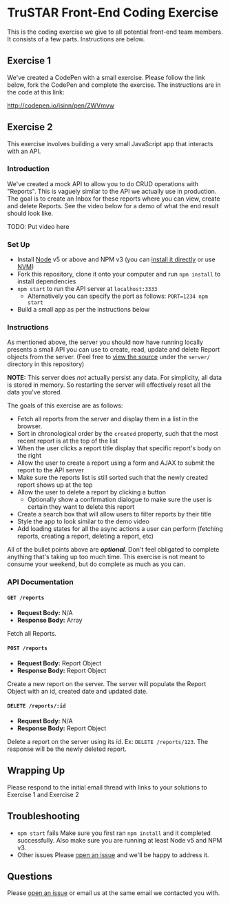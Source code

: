 # TruSTAR Front-End Coding Exercise

This is the coding exercise we give to all potential front-end team members. It consists of a few parts. Instructions are below.

## Exercise 1

We've created a CodePen with a small exercise. Please follow the link below, fork the CodePen and complete the exercise. The instructions are in the code at this link:

http://codepen.io/isinn/pen/ZWVmvw

## Exercise 2

This exercise involves building a very small JavaScript app that interacts with an API.

### Introduction

We've created a mock API to allow you to do CRUD operations with "Reports". This is vaguely similar to the API we actually use in production. The goal is to create an Inbox for these reports where you can view, create and delete Reports. See the video below for a demo of what the end result should look like.

TODO: Put video here

### Set Up

* Install [Node][] v5 or above and NPM v3 (you can [install it directly][Node] or use [NVM][])
* Fork this repository, clone it onto your computer and run `npm install` to install dependencies
* `npm start` to run the API server at `localhost:3333`
  * Alternatively you can specify the port as follows: `PORT=1234 npm start`
* Build a small app as per the instructions below

[Node]:https://nodejs.org/
[NVM]:https://github.com/creationix/nvm

### Instructions

As mentioned above, the server you should now have running locally presents a small API you can use to create, read, update and delete Report objects from the server. (Feel free to [view the source][server] under the `server/` directory in this repository)

[server]: https://github.com/trustar/front-end-coding-excercise/tree/master/server

**NOTE:** This server does _not_ actually persist any data. For simplicity, all data is stored in memory. So restarting the server will effectively reset all the data you've stored.

The goals of this exercise are as follows:

* Fetch all reports from the server and display them in a list in the browser.
* Sort in chronological order by the `created` property, such that the most recent report is at the top of the list
* When the user clicks a report title display that specific report's body on the right
* Allow the user to create a report using a form and AJAX to submit the report to the API server
* Make sure the reports list is still sorted such that the newly created report shows up at the top
* Allow the user to delete a report by clicking a button
  * Optionally show a confirmation dialogue to make sure the user is certain they want to delete this report
* Create a search box that will allow users to filter reports by their title
* Style the app to look similar to the demo video
* Add loading states for all the async actions a user can perform (fetching reports, creating a report, deleting a report, etc)

All of the bullet points above are **_optional_**. Don't feel obligated to complete anything that's taking up too much time. This exercise is not meant to consume your weekend, but do complete as much as you can.

### API Documentation

#### `GET /reports`

* **Request Body:** N/A
* **Response Body:** Array

Fetch all Reports.

#### `POST /reports`

* **Request Body:** Report Object
* **Response Body:** Report Object

Create a new report on the server. The server will populate the Report Object with an id, created date and updated date.

#### `DELETE /reports/:id`

* **Request Body:** N/A
* **Response Body:** Report Object

Delete a report on the server using its id. Ex: `DELETE /reports/123`. The response will be the newly deleted report.

## Wrapping Up

Please respond to the initial email thread with links to your solutions to Exercise 1 and Exercise 2

## Troubleshooting

* `npm start` fails
  Make sure you first ran `npm install` and it completed successfully. Also make sure you are running at least Node v5 and NPM v3.
* Other issues
  Please [open an issue][] and we'll be happy to address it.

[open an issue]: https://github.com/trustar/front-end-coding-excercise/issues/new

## Questions

Please [open an issue][] or email us at the same email we contacted you with.
